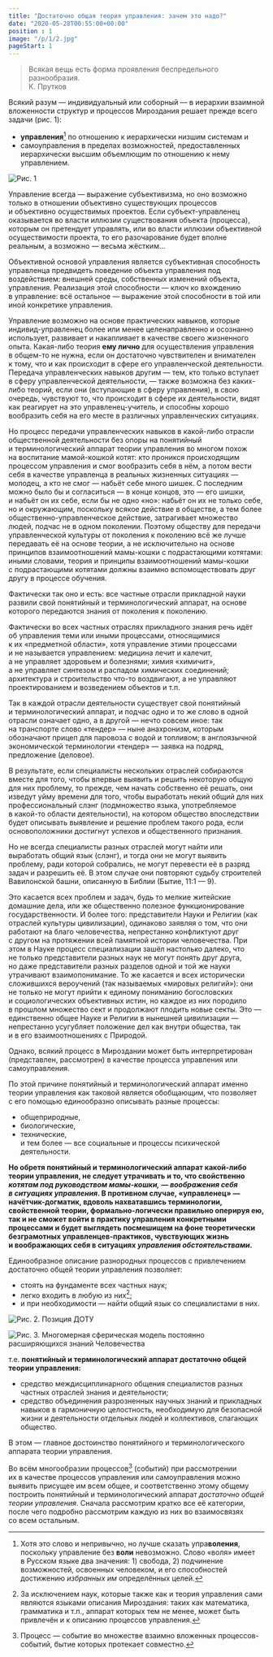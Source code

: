 ```yaml
---
title: "Достаточно общая теория управления: зачем это надо?"
date: "2020-05-28T00:55:00+00:00"
position : 1
image: "/p/1/2.jpg"
pageStart: 1
---
```


>Всякая вещь есть форма проявления беспредельного разнообразия.  
К.&nbsp;Прутков

Всякий разум&nbsp;&mdash; индивидуальный или соборный&nbsp;&mdash; в&nbsp;иерархии взаимной вложенности структур и&nbsp;процессов Мироздания решает прежде всего задачи (рис. 1):
- **управления**[^1] по&nbsp;отношению к&nbsp;иерархически низшим системам и 
- самоуправления в&nbsp;пределах возможностей, предоставленных иерархически высшим объемлющим по&nbsp;отношению к&nbsp;нему управлением. 

![Рис. 1](1.png)

[^1]: Хотя это слово и&nbsp;непривычно, но&nbsp;лучше сказать упра**воления**, поскольку управление без **воли** невозможно. Слово &laquo;воля&raquo; имеет в&nbsp;Русском языке два значения: 1) свобода, 2) подчинение возможностей, освоенных человеком, и&nbsp;его способностей достижению *избранных им*&nbsp;определённых целей.

Управление всегда&nbsp;&mdash; выражение субъективизма, но&nbsp;оно возможно только в&nbsp;отношении объективно существующих процессов и&nbsp;объективно осуществимых проектов. Если субъект-управленец оказывается во&nbsp;власти иллюзии существования объекта (процесса), которым он&nbsp;претендует управлять, или во&nbsp;власти иллюзии объективной осуществимости проекта, то&nbsp;его разочарование будет вполне реальным, а&nbsp;возможно&nbsp;&mdash; весьма жёстким...

Объективной основой управления является субъективная способность управленца предвидеть поведение объекта управления под воздействием: внешней среды, собственных изменений объекта, управления. Реализация этой способности&nbsp;&mdash; ключ ко&nbsp;вхождению в&nbsp;управление: всё остальное&nbsp;&mdash; выражение этой способности в&nbsp;той или иной конкретике управления.

Управление возможно на&nbsp;основе практических навыков, которые индивид-управленец более или менее целенаправленно и&nbsp;осознанно использует, развивает и&nbsp;накапливает в&nbsp;качестве своего жизненного опыта. Какая-либо теория **ему лично** для осуществления управления в&nbsp;общем-то не&nbsp;нужна, если он&nbsp;достаточно чувствителен и&nbsp;внимателен к&nbsp;тому, что и&nbsp;как происходит в&nbsp;сфере его управленческой деятельности. Передача управленческих навыков другим&nbsp;&mdash; тем, кто только вступает в&nbsp;сферу управленческой деятельности,&nbsp;&mdash; также возможна без каких-либо теорий, если они (вступающие в&nbsp;сферу управления), в&nbsp;свою очередь, чувствуют&nbsp;то, что происходит в&nbsp;сфере их&nbsp;деятельности, видят как реагирует на&nbsp;это управленец-учитель, и&nbsp;способны хорошо вообразить себя на&nbsp;его месте в&nbsp;различных управленческих ситуациях. 

Но&nbsp;процесс передачи управленческих навыков в&nbsp;какой-либо отрасли общественной деятельности без опоры на&nbsp;понятийный и&nbsp;терминологический аппарат теории управления во&nbsp;многом похож на&nbsp;воспитание мамой-кошкой котят: кто проникся происходящим процессом управления и&nbsp;смог вообразить себя в&nbsp;нём, а&nbsp;потом вести себя в&nbsp;качестве управленца в&nbsp;реальных жизненных ситуациях&nbsp;&mdash; молодец, а&nbsp;кто не&nbsp;смог&nbsp;&mdash; набьёт себе много шишек. С&nbsp;последним можно было&nbsp;бы и&nbsp;согласиться&nbsp;&mdash; в&nbsp;конце концов, это&nbsp;&mdash; его шишки, и&nbsp;набьёт он&nbsp;их&nbsp;себе, если&nbsp;бы не&nbsp;одно &laquo;но&raquo;: набьёт он&nbsp;их&nbsp;не&nbsp;только себе, но&nbsp;и&nbsp;окружающим, поскольку всякое действие в&nbsp;обществе, а&nbsp;тем более общественно-управленческое действие, затрагивает множество людей, подчас не&nbsp;в&nbsp;одном поколении. Поэтому обществу для передачи управленческой культуры от&nbsp;поколения к&nbsp;поколению всё&nbsp;же лучше передавать её&nbsp;на&nbsp;основе теории, а&nbsp;не&nbsp;исключительно на&nbsp;основе принципов взаимоотношений мамы-кошки с&nbsp;подрастающими котятами: иными словами, теория и&nbsp;принципы взаимоотношений мамы-кошки с&nbsp;подрастающими котятами должны взаимно вспомоществовать друг другу в&nbsp;процессе обучения. 

Фактически так оно и&nbsp;есть: все частные отрасли прикладной науки развили свой понятийный и&nbsp;терминологический аппарат, на&nbsp;основе которого передаются знания от&nbsp;поколения к&nbsp;поколению. 

Фактически во&nbsp;всех частных отраслях прикладного знания речь идёт об&nbsp;управления теми или иными процессами, относящимися к&nbsp;их&nbsp;&laquo;предметной области&raquo;, хотя управление этими процессами и&nbsp;не&nbsp;называется управлением: медицина лечит и&nbsp;калечит, а&nbsp;не&nbsp;управляет здоровьем и&nbsp;болезнями; химия &laquo;химичит&raquo;, а&nbsp;не&nbsp;управляет синтезом и&nbsp;распадом химических соединений; архитектура и&nbsp;строительство что-то воздвигают, а&nbsp;не&nbsp;управляют проектированием и&nbsp;возведением объектов и&nbsp;т.п. 

Так в&nbsp;каждой отрасли деятельности существует свой понятийный и&nbsp;терминологический аппарат, и&nbsp;подчас одно и&nbsp;то&nbsp;же слово в&nbsp;одной отрасли означает одно, а&nbsp;в&nbsp;другой&nbsp;&mdash; нечто совсем иное: так на&nbsp;транспорте слово &laquo;тендер&raquo;&nbsp;&mdash; ныне анахронизм, которым обозначают прицеп для паровоза с&nbsp;водой и&nbsp;топливом; в&nbsp;англоязычной экономической терминологии &laquo;тендер&raquo;&nbsp;&mdash; заявка на&nbsp;подряд, предложение (деловое). 

В&nbsp;результате, если специалисты нескольких отраслей собираются вместе для того, чтобы впервые выявить и&nbsp;решить некоторую общую для них проблему, то&nbsp;прежде, чем начать собственно её&nbsp;решать, они изведут уйму времени для того, чтобы выработать некий общий для них профессиональный слэнг (подмножество языка, употребляемое в&nbsp;какой-то области деятельности), на&nbsp;котором общество впоследствии будет описывать выявление и&nbsp;решение проблем такого рода, если основоположники достигнут успехов и&nbsp;общественного признания. 

Но&nbsp;не&nbsp;всегда специалисты разных отраслей могут найти или выработать общий язык (слэнг), и&nbsp;тогда они не&nbsp;могут выявить проблему, ради которой собрались, не&nbsp;могут перевести её&nbsp;в&nbsp;разряд задач и&nbsp;разрешить&nbsp;её. В&nbsp;этом случае они повторяют судьбу строителей Вавилонской башни, описанную в&nbsp;Библии (Бытие, 11:1&nbsp;&mdash; 9). 

Это касается всех проблем и&nbsp;задач, будь&nbsp;то мелкие житейские домашние дела, или&nbsp;же общественно полезное функционирование государственности. И&nbsp;более того: представители Науки и&nbsp;Религии (как отраслей культуры цивилизации), одинаково заявляя о&nbsp;том, что они работают на&nbsp;благо человечества, непрестанно конфликтуют друг с&nbsp;другом на&nbsp;протяжении всей памятной истории человечества. При этом в&nbsp;Науке процесс специализации зашёл настолько далеко, что не&nbsp;только представители разных наук не&nbsp;могут понять друг друга, но&nbsp;даже представители разных разделов одной и&nbsp;той&nbsp;же науки утрачивают взаимопонимание. То&nbsp;же касается и&nbsp;всех исторически сложившихся вероучений (так называемых &laquo;мировых религий&raquo;): они не&nbsp;только не&nbsp;могут прийти к&nbsp;единому пониманию богословских и&nbsp;социологических объективных истин, но&nbsp;каждое из&nbsp;них породило в&nbsp;прошлом множество сект и&nbsp;продолжают плодить новые секты. Это&nbsp;&mdash; единственно общее Науке и&nbsp;Религии в&nbsp;нынешней цивилизации&nbsp;&mdash; непрестанно усугубляет положение дел как внутри общества, так и&nbsp;в&nbsp;его взаимоотношениях с&nbsp;Природой.

Однако, всякий процесс в&nbsp;Мироздании может быть интерпретирован (представлен, рассмотрен) в&nbsp;качестве процесса управления или самоуправления. 

По&nbsp;этой причине понятийный и&nbsp;терминологический аппарат именно теории управления как таковой является обобщающим, что позволяет с&nbsp;его помощью единообразно описывать разные процессы: 
- общеприродные, 
- биологические, 
- технические,  
	и&nbsp;тем более&nbsp;&mdash; все социальные и&nbsp;процессы психической деятельности. 

**Но&nbsp;обретя понятийный и&nbsp;терминологический аппарат какой-либо теории управления, не&nbsp;следует утрачивать и&nbsp;то, что свойственно *котятам под руководством мамы-кошки,&nbsp;&mdash; воображения себя в&nbsp;ситуациях управления*. В&nbsp;противном случае, &laquo;управленец&raquo;&nbsp;&mdash; начётчик-догматик, вдоволь нахватавшись терминологии, свойственной теории, формально-логически правильно оперируя&nbsp;ею, так и&nbsp;не&nbsp;сможет войти в&nbsp;практику управления конкретными процессами и&nbsp;будет выглядеть посмешищем на&nbsp;фоне теоретически безграмотных управленцев-практиков, чувствующих жизнь и&nbsp;воображающих себя в&nbsp;ситуациях ___управления обстоятельствами___.**

Единообразное описание разнородных процессов с&nbsp;привлечением достаточно общей теории управления позволяет:
- стоять на&nbsp;фундаменте всех частных наук; 
- легко входить в&nbsp;любую из&nbsp;них[^2]; 
- и&nbsp;при необходимости&nbsp;&mdash; найти общий язык со&nbsp;специалистами в&nbsp;них. 

![Рис. 2. Позиция ДОТУ](2.png)

![Рис. 3. Многомерная сферическая модель постоянно расширяющихся знаний Человечества](3.png)

т.е. **понятийный и&nbsp;терминологический аппарат достаточно общей теории управления:** 
- средство междисциплинарного общения специалистов разных частных отраслей знания и&nbsp;деятельности; 
- средство объединения разрозненных научных знаний и&nbsp;прикладных навыков в&nbsp;гармоничную целостность, необходимую для безопасной жизни и&nbsp;деятельности отдельных людей и&nbsp;коллективов, слагающих общество. 

В&nbsp;этом&nbsp;&mdash; главное достоинство понятийного и&nbsp;терминологического аппарата теории управления.

[^2]: За&nbsp;исключением наук, которые также как и&nbsp;теория управления сами являются языками описания Мироздания: таких как математика, грамматика и&nbsp;т.п., аппарат которых тем не&nbsp;менее, может быть привлечён и&nbsp;к&nbsp;описанию процессов управления.

Во&nbsp;всём многообразии процессов[^3] (событий) при рассмотрении их&nbsp;в&nbsp;качестве процессов управления или самоуправления можно выявить присущее им&nbsp;всем общее, и&nbsp;соответственно этому общему построить понятийный и&nbsp;терминологический аппарат *достаточно общей теории управления*. Сначала рассмотрим кратко все её&nbsp;категории, после чего подробно рассмотрим каждую из&nbsp;них во&nbsp;взаимосвязях со&nbsp;всем остальным.

[^3]: Процесс&nbsp;&mdash; событие во&nbsp;множестве взаимно вложенных процессов-событий, бытие которых протекает совместно.